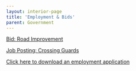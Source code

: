 ```yaml
---
layout: interior-page
title: 'Employment & Bids'
parent: Government
---
```



[Bid: Road Improvement](https://storage.googleapis.com/static.rutherford-nj.com/finance/Employment/2020%20Road%20Program%20Bid%20Notice.pdf)

[Job Posting: Crossing Guards](https://storage.googleapis.com/static.rutherford-nj.com/finance/Employment/GUARDS.pdf)

[Click here to download an employment application](https://storage.googleapis.com/static.rutherford-nj.com/borough-clerk/permits-licenses/Employment%20Application%20REVISED.pdf)
